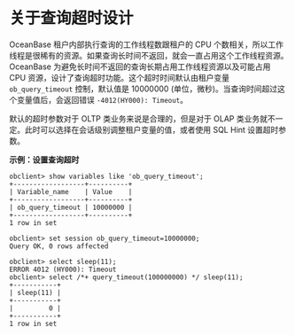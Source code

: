 # 关于查询超时设计

OceanBase 租户内部执行查询的工作线程数跟租户的 CPU 个数相关，所以工作线程是很稀有的资源。如果查询长时间不返回，就会一直占用这个工作线程资源。OceanBase 为避免长时间不返回的查询长期占用工作线程资源以及可能占用 CPU 资源，设计了查询超时功能。这个超时时间默认由租户变量 `ob_query_timeout` 控制，默认值是 10000000 (单位，微秒)。当查询时间超过这个变量值后，会返回错误 `-4012(HY000): Timeout`。

默认的超时参数对于 OLTP 类业务来说是合理的，但是对于 OLAP 类业务就不一定。此时可以选择在会话级别调整租户变量的值，或者使用 SQL Hint 设置超时参数。

**示例：设置查询超时** 

```shell
obclient> show variables like 'ob_query_timeout';
+------------------+----------+
| Variable_name    | Value    |
+------------------+----------+
| ob_query_timeout | 10000000 |
+------------------+----------+
1 row in set

obclient> set session ob_query_timeout=10000000;
Query OK, 0 rows affected

obclient> select sleep(11);
ERROR 4012 (HY000): Timeout
obclient> select /*+ query_timeout(100000000) */ sleep(11);
+-----------+
| sleep(11) |
+-----------+
|         0 |
+-----------+
1 row in set
```
